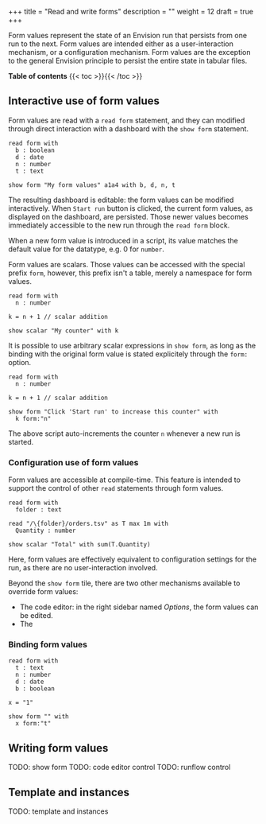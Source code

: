 +++
title = "Read and write forms"
description = ""
weight = 12
draft = true
+++

<!-- The form syntax should change https://lokad.atlassian.net/browse/LK-10421 -->

<!--TODO: insights on the form behavior https://lokad.atlassian.net/browse/LK-10422 -->

Form values represent the state of an Envision run that persists from one run to the next. Form values are intended either as a user-interaction mechanism, or a configuration mechanism. Form values are the exception to the general Envision principle to persist the entire state in tabular files.

**Table of contents**
{{< toc >}}{{< /toc >}}

## Interactive use of form values
<!-- TODO: screenshot of the editable form missing -->
Form values are read with a `read form` statement, and they can modified through direct interaction with a dashboard with the `show form` statement.

```envision
read form with
  b : boolean
  d : date
  n : number
  t : text

show form "My form values" a1a4 with b, d, n, t
```

The resulting dashboard is editable: the form values can be modified interactively. When `Start run` button is clicked, the current form values, as displayed on the dashboard, are persisted. Those newer values becomes immediately accessible to the new run through the `read form` block.

When a new form value is introduced in a script, its value matches the default value for the datatype, e.g. 0 for `number`.

Form values are scalars. Those values can be accessed with the special prefix `form`, however, this prefix isn't a table, merely a namespace for form values.

```envision
read form with
  n : number

k = n + 1 // scalar addition

show scalar "My counter" with k
```

It is possible to use arbitrary scalar expressions in `show form`, as long as the binding with the original form value is stated explicitely through the `form:` option.

```envision
read form with
  n : number

k = n + 1 // scalar addition

show form "Click 'Start run' to increase this counter" with 
  k form:"n"
```

The above script auto-increments the counter `n` whenever a new run is started.

### Configuration use of form values

Form values are accessible at compile-time. This feature is intended to support the control of other `read` statements through form values.

```envision
read form with
  folder : text

read "/\{folder}/orders.tsv" as T max 1m with
  Quantity : number

show scalar "Total" with sum(T.Quantity)
```

Here, form values are effectively equivalent to configuration settings for the run, as there are no user-interaction involved.

Beyond the `show form` tile, there are two other mechanisms available to override form values:

* The code editor: in the right sidebar named _Options_, the form values can be edited.
* The 

### Binding form values

```envision
read form with
  t : text
  n : number
  d : date
  b : boolean

x = "1"

show form "" with
  x form:"t"
```

## Writing form values

TODO: show form
TODO: code editor control
TODO: runflow control



## Template and instances

TODO: template and instances
